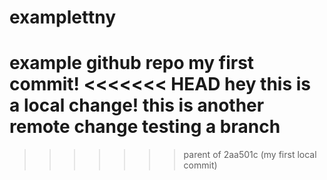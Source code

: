 # examplettny
example github repo
my first commit!
<<<<<<< HEAD
hey this is a local change!
this is another remote change
testing a branch
=======
>>>>>>> parent of 2aa501c (my first local commit)
